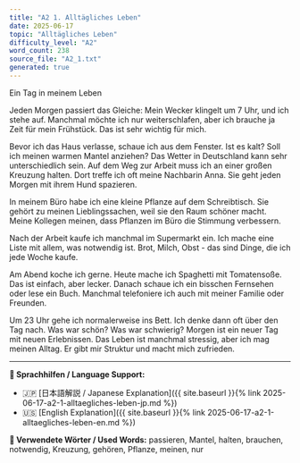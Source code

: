 ```yaml
---
title: "A2 1. Alltägliches Leben"
date: 2025-06-17
topic: "Alltägliches Leben"
difficulty_level: "A2"
word_count: 238
source_file: "A2_1.txt"
generated: true
---
```


Ein Tag in meinem Leben

Jeden Morgen passiert das Gleiche: Mein Wecker klingelt um 7 Uhr, und ich stehe auf. Manchmal möchte ich nur weiterschlafen, aber ich brauche ja Zeit für mein Frühstück. Das ist sehr wichtig für mich.

Bevor ich das Haus verlasse, schaue ich aus dem Fenster. Ist es kalt? Soll ich meinen warmen Mantel anziehen? Das Wetter in Deutschland kann sehr unterschiedlich sein. Auf dem Weg zur Arbeit muss ich an einer großen Kreuzung halten. Dort treffe ich oft meine Nachbarin Anna. Sie geht jeden Morgen mit ihrem Hund spazieren.

In meinem Büro habe ich eine kleine Pflanze auf dem Schreibtisch. Sie gehört zu meinen Lieblingssachen, weil sie den Raum schöner macht. Meine Kollegen meinen, dass Pflanzen im Büro die Stimmung verbessern.

Nach der Arbeit kaufe ich manchmal im Supermarkt ein. Ich mache eine Liste mit allem, was notwendig ist. Brot, Milch, Obst - das sind Dinge, die ich jede Woche kaufe.

Am Abend koche ich gerne. Heute mache ich Spaghetti mit Tomatensoße. Das ist einfach, aber lecker. Danach schaue ich ein bisschen Fernsehen oder lese ein Buch. Manchmal telefoniere ich auch mit meiner Familie oder Freunden.

Um 23 Uhr gehe ich normalerweise ins Bett. Ich denke dann oft über den Tag nach. Was war schön? Was war schwierig? Morgen ist ein neuer Tag mit neuen Erlebnissen. Das Leben ist manchmal stressig, aber ich mag meinen Alltag. Er gibt mir Struktur und macht mich zufrieden.

---

**📖 Sprachhilfen / Language Support:**
- 🇯🇵 [日本語解説 / Japanese Explanation]({{ site.baseurl }}{% link 2025-06-17-a2-1-alltaegliches-leben-jp.md %})
- 🇺🇸 [English Explanation]({{ site.baseurl }}{% link 2025-06-17-a2-1-alltaegliches-leben-en.md %})

**📝 Verwendete Wörter / Used Words:**
passieren, Mantel, halten, brauchen, notwendig, Kreuzung, gehören, Pflanze, meinen, nur
